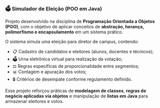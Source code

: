 ### 🗳️ Simulador de Eleição (POO em Java)

Projeto desenvolvido na disciplina de **Programação Orientada a Objetos (POO)**, com o objetivo de aplicar conceitos de **abstração, herança, polimorfismo e encapsulamento** em um sistema prático.  

O sistema simula uma eleição para diretor de campus, contendo:  
- 📋 Cadastro de candidatos e eleitores (alunos, docentes e técnicos);  
- 🗳️ Urna eletrônica virtual para realização da votação;  
- ⚖️ Regras específicas de proporcionalidade entre segmentos;  
- 📊 Contagem e apuração dos votos;  
- 🔒 Critérios de desempate conforme regulamento definido.  

Esse projeto reforçou práticas de **modelagem de classes**, **regras de negócio aplicadas via objetos** e manipulação de **listas em Java** para armazenar eleitores e votos.
